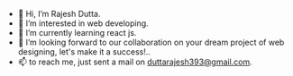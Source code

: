 - 👋 Hi, I’m Rajesh Dutta.
- 👀 I’m interested in web developing.
- 🌱 I’m currently learning react js.
- 💞️ I’m looking forward to our collaboration on your dream project of web designing, let's make it a success!..
- 📫 to reach me, just sent a mail on duttarajesh393@gmail.com.
  
<!---
duttarajesh393/duttarajesh393 is a ✨ special ✨ repository because its `README.md` (this file) appears on your GitHub profile.
You can click the Preview link to take a look at your changes.
--->
